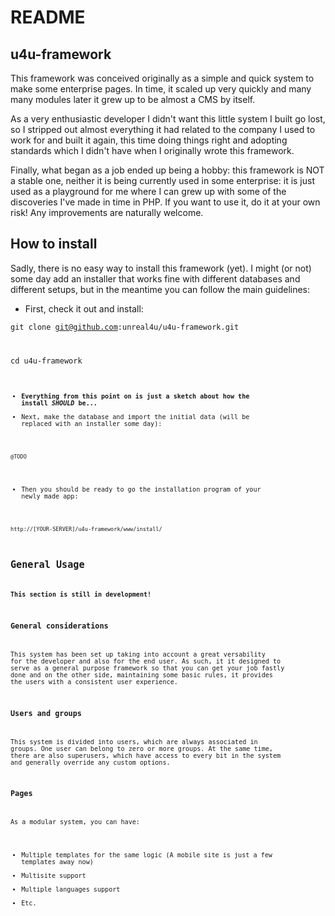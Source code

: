 README
==============

u4u-framework
-------------

This framework was conceived originally as a simple and quick system to make some enterprise pages. In time, it scaled
up very quickly and many many modules later it grew up to be almost a CMS by itself.

As a very enthusiastic developer I didn't want this little system I built go lost, so I stripped out almost everything
it had related to the company I used to work for and built it again, this time doing things right and adopting standards
which I didn't have when I originally wrote this framework.

Finally, what began as a job ended up being a hobby: this framework is NOT a stable one, neither it is being currently
used in some enterprise: it is just used as a playground for me where I can grew up with some of the discoveries I've
made in time in PHP. If you want to use it, do it at your own risk! Any improvements are naturally welcome.

How to install
-------------

Sadly, there is no easy way to install this framework (yet). I might (or not) some day add an installer that works fine
with different databases and different setups, but in the meantime you can follow the main guidelines:

* First, check it out and install:

 <code>git clone git@github.com:unreal4u/u4u-framework.git

 cd u4u-framework<code>
* **Everything from this point on is just a sketch about how the install *SHOULD* be...**
* Next, make the database and import the initial data (will be replaced with an installer some day):

 <code>@TODO</code>
* Then you should be ready to go the installation program of your newly made app:

 <code>http://[YOUR-SERVER]/u4u-framework/www/install/</code>

General Usage
------------

**This section is still in development!**

### General considerations

This system has been set up taking into account a great versability for the developer and also for the end user. As
such, it it designed to serve as a general purpose framework so that you can get your job fastly done and on the other
side, maintaining some basic rules, it provides the users with a consistent user experience.

### Users and groups

This system is divided into users, which are always associated in groups. One user can belong to zero or more groups. At
the same time, there are also superusers, which have access to every bit in the system and generally override any custom
options.

### Pages

As a modular system, you can have:

* Multiple templates for the same logic (A mobile site is just a few templates away now)
* Multisite support
* Multiple languages support
* Etc.
